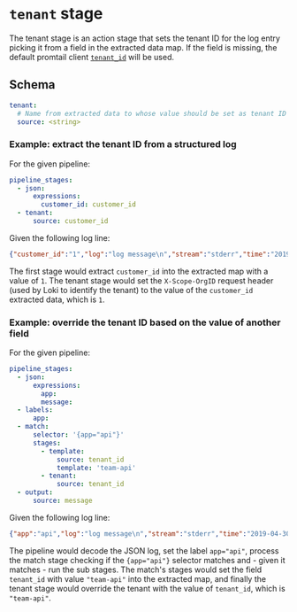 # `tenant` stage

The tenant stage is an action stage that sets the tenant ID for the log entry
picking it from a field in the extracted data map. If the field is missing, the
default promtail client [`tenant_id`](../configuration.md#client_config) will
be used.


## Schema

```yaml
tenant:
  # Name from extracted data to whose value should be set as tenant ID
  source: <string>
```

### Example: extract the tenant ID from a structured log

For the given pipeline:

```yaml
pipeline_stages:
  - json:
      expressions:
        customer_id: customer_id
  - tenant:
      source: customer_id
```

Given the following log line:

```json
{"customer_id":"1","log":"log message\n","stream":"stderr","time":"2019-04-30T02:12:41.8443515Z"}
```

The first stage would extract `customer_id` into the extracted map with a value of
`1`. The tenant stage would set the `X-Scope-OrgID` request header (used by Loki to
identify the tenant) to the value of the `customer_id` extracted data, which is `1`.


### Example: override the tenant ID based on the value of another field

For the given pipeline:

```yaml
pipeline_stages:
  - json:
      expressions:
        app:
        message:
  - labels:
      app:
  - match:
      selector: '{app="api"}'
      stages:
        - template:
            source: tenant_id
            template: 'team-api'
        - tenant:
            source: tenant_id
  - output:
      source: message
```

Given the following log line:

```json
{"app":"api","log":"log message\n","stream":"stderr","time":"2019-04-30T02:12:41.8443515Z"}
```

The pipeline would decode the JSON log, set the label `app="api"`, process the match
stage checking if the `{app="api"}` selector matches and - given it matches -
run the sub stages. The match's stages would set the field `tenant_id` with
value `"team-api"` into the extracted map, and finally the tenant stage would
override the tenant with the value of `tenant_id`, which is `"team-api"`.
